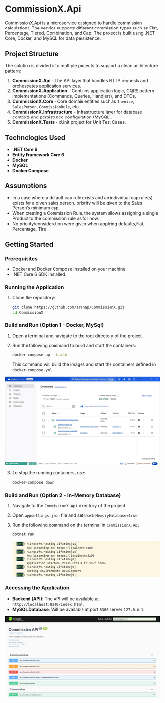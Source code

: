 # CommissionX.Api

CommissionX.Api is a microservice designed to handle commission calculations. The service supports different commission types such as Flat, Percentage, Tiered, Combination, and Cap. The project is built using .NET Core, Docker, and MySQL for data persistence.

## Project Structure

The solution is divided into multiple projects to support a clean architecture pattern:

1. **CommissionX.Api** - The API layer that handles HTTP requests and orchestrates application services.
2. **CommissionX.Application** - Contains application logic, CQRS pattern implementations (Commands, Queries, Handlers), and DTOs.
3. **CommissionX.Core** - Core domain entities such as `Invoice`, `SalesPerson`, `CommissionRule`, etc.
4. **CommissionX.Infrastructure** - Infrastructure layer for database contexts and persistence configuration (MySQL).
5. **CommissionX.Tests** - xUnit project for Unit Test Cases.

## Technologies Used

- **.NET Core 6**
- **Entity Framework Core 6**
- **Docker**
- **MySQL**
- **Docker Compose**

## Assumptions
- In a case where a default cap rule exists and an individual cap rule(s) exists for a given sales person, priority will be given to the Sales Person's minimum cap.
- When creating a Commission Rule, the system allows assigning a single Product to the commission rule as for now.
- No priority/consideration were given when applying defaults,Flat, Percentage, Tire  

## Getting Started

### Prerequisites

- Docker and Docker Compose installed on your machine.
- .NET Core 6 SDK installed.

### Running the Application

1. Clone the repository:

   ```bash
   git clone https://github.com/arunap/CommissionX.git
   cd CommissionX
   ```

### Build and Run (Option 1 - Docker, MySql)

1. Open a terminal and navigate to the root directory of the project.

2. Run the following command to build and start the containers:

   ```bash
   docker-compose up --build
   ```

   This command will build the images and start the containers defined in `docker-compose.yml`.

![Docker Image](./assets/docker_image.jpg)

3. To stop the running containers, use:

   ```bash
   docker-compose down
   ```

### Build and Run (Option 2 - In-Memory Database)

1. Navigate to the `CommissionX.Api` directory of the project.

2. Open `appsettings.json` file and set `UseInMemoryDatabase=true`

3. Run the following command on the terminal in `CommissionX.Api`

   ```bash
   dotnet run
   ```

   ![dotnet command](./assets/dotnet_run_for_in_memory.jpg)

### Accessing the Application

- **Backend (API)**: The API will be available at `http://localhost:8200/index.html`.
- **MySQL Database**: Will be available at port `8300` server `127.0.0.1`.

![Swagger Api Document](./assets/swagger_api_docs.jpg)
